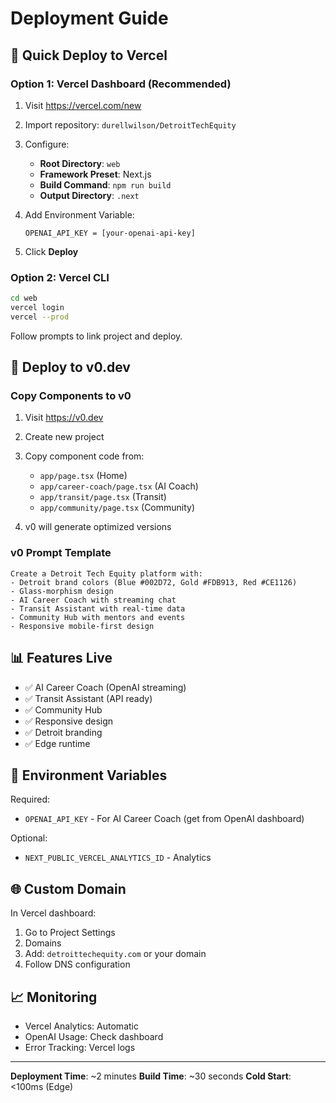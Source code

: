 # Deployment Guide

## 🚀 Quick Deploy to Vercel

### Option 1: Vercel Dashboard (Recommended)

1. Visit https://vercel.com/new
2. Import repository: `durellwilson/DetroitTechEquity`
3. Configure:
   - **Root Directory**: `web`
   - **Framework Preset**: Next.js
   - **Build Command**: `npm run build`
   - **Output Directory**: `.next`

4. Add Environment Variable:
   ```
   OPENAI_API_KEY = [your-openai-api-key]
   ```

5. Click **Deploy**

### Option 2: Vercel CLI

```bash
cd web
vercel login
vercel --prod
```

Follow prompts to link project and deploy.

## 🎨 Deploy to v0.dev

### Copy Components to v0

1. Visit https://v0.dev
2. Create new project
3. Copy component code from:
   - `app/page.tsx` (Home)
   - `app/career-coach/page.tsx` (AI Coach)
   - `app/transit/page.tsx` (Transit)
   - `app/community/page.tsx` (Community)

4. v0 will generate optimized versions

### v0 Prompt Template

```
Create a Detroit Tech Equity platform with:
- Detroit brand colors (Blue #002D72, Gold #FDB913, Red #CE1126)
- Glass-morphism design
- AI Career Coach with streaming chat
- Transit Assistant with real-time data
- Community Hub with mentors and events
- Responsive mobile-first design
```

## 📊 Features Live

- ✅ AI Career Coach (OpenAI streaming)
- ✅ Transit Assistant (API ready)
- ✅ Community Hub
- ✅ Responsive design
- ✅ Detroit branding
- ✅ Edge runtime

## 🔧 Environment Variables

Required:
- `OPENAI_API_KEY` - For AI Career Coach (get from OpenAI dashboard)

Optional:
- `NEXT_PUBLIC_VERCEL_ANALYTICS_ID` - Analytics

## 🌐 Custom Domain

In Vercel dashboard:
1. Go to Project Settings
2. Domains
3. Add: `detroittechequity.com` or your domain
4. Follow DNS configuration

## 📈 Monitoring

- Vercel Analytics: Automatic
- OpenAI Usage: Check dashboard
- Error Tracking: Vercel logs

---

**Deployment Time**: ~2 minutes
**Build Time**: ~30 seconds
**Cold Start**: <100ms (Edge)
